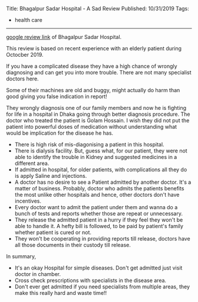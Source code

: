 Title: Bhagalpur Sadar Hospital - A Sad Review
Published: 10/31/2019
Tags:
  - health care
---
[google review link](https://www.google.com/search?sxsrf=ACYBGNTxpzQ-ysTO-UgzKZfytxeWzZUpOQ%3A1574982720318&source=hp&ei=QFTgXfzBEJXB7gKd7qGYAg&q=sadar+hospital+bhagalpur&oq=hospital-bhagalpur-sadar&gs_l=psy-ab.3.0.0i8i30l3.3599.3599..5039...3.0..0.94.94.1......0....2j1..gws-wiz.....10..35i362i39.2uNumgMaXHs#lrd=0x39f049ff4254cd83:0x2b4e13f4b89e329a,1,,,) of Bhagalpur Sadar Hospital.

This review is based on recent experience with an elderly patient during Octocber 2019.

If you have a complicated disease they have a high chance of wrongly diagnosing and can get you into more trouble. There are not many specialist doctors here.

Some of their machines are old and buggy, might actually do harm than good giving you false indication in report!

They wrongly diagnosis one of our family members and now he is fighting for life in a hospital in Dhaka going through better diagnosis procedure. The doctor who treated the patient is Golam Hossain. I wish they did not put the patient into powerful doses of medication without understanding what would be implication for the disease he has.

- There is high risk of mis-diagonising a patient in this hospital.
- There is dialysis facility. But, guess what, for our patient, they were not able to identify the trouble in Kidney and suggested medicines in a different area.
- If admitted in hospital, for older patients, with complications all they do is apply Saline and injections.
- A doctor has no desire to see a Patient admitted by another doctor. It's a matter of business. Probably, doctor who admits the patients benefits the most unlike other hospitals and hence, other doctors don't have incentives.
- Every doctor want to admit the patient under them and wanna do a bunch of tests and reports whether those are repeat or unnecessary.
- They release the admitted patient in a hurry if they feel they won't be able to handle it. A hefty bill is followed, to be paid by patient's family whether patient is cured or not.
- They won't be cooperating in providing reports till release, doctors have all those documents in their custody till release.

In summary,
- It's an okay Hospital for simple diseases. Don't get admitted just visit doctor in chamber.
- Cross check prescriptions with specialists in the disease area.
- Don't ever get admitted if you need specialists from multiple areas, they make this really hard and waste time!!
